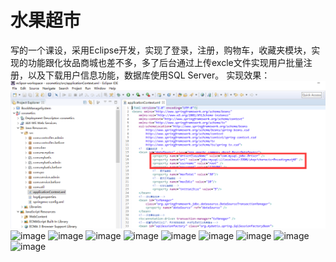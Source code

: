 # 水果超市
写的一个课设，采用Eclipse开发，实现了登录，注册，购物车，收藏夹模块，实现的功能跟化妆品商城也差不多，多了后台通过上传excle文件实现用户批量注册，以及下载用户信息功能，数据库使用SQL Server。
实现效果：
![image](https://github.com/changbaibai/show/blob/master/images/10.png)
![image](https://github.com/changbaibai/show/blob/master/images/11.png)
![image](https://github.com/changbaibai/show/blob/master/images/12.png)
![image](https://github.com/changbaibai/show/blob/master/images/13.png)
![image](https://github.com/changbaibai/show/blob/master/images/14.png)
![image](https://github.com/changbaibai/show/blob/master/images/15.png)
![image](https://github.com/changbaibai/show/blob/master/images/16.png)
![image](https://github.com/changbaibai/show/blob/master/images/17.png)
![image](https://github.com/changbaibai/show/blob/master/images/18.png)
![image](https://github.com/changbaibai/show/blob/master/images/19.png)

